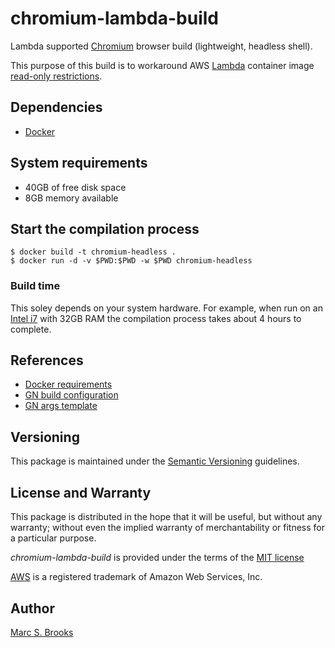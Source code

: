 # chromium-lambda-build

Lambda supported [Chromium](https://opensource.google/projects/chromium) browser build (lightweight, headless shell). 

This purpose of this build is to workaround AWS [Lambda](https://docs.aws.amazon.com/lambda/latest/dg/welcome.html) container image [read-only restrictions](https://docs.aws.amazon.com/lambda/latest/dg/images-create.html#images-reqs).

## Dependencies

- [Docker](https://www.docker.com/get-started)

## System requirements

- 40GB of free disk space
- 8GB memory available

## Start the compilation process

    $ docker build -t chromium-headless .
    $ docker run -d -v $PWD:$PWD -w $PWD chromium-headless

### Build time

This soley depends on your system hardware. For example, when run on an [Intel i7](https://www.intel.com/content/www/us/en/products/details/processors/core/i7.html) with 32GB RAM the compilation process takes about 4 hours to complete.

## References

- [Docker requirements](https://chromium.googlesource.com/chromium/src/+/main/docs/linux/build_instructions.md#Docker-requirements)
- [GN build configuration](https://www.chromium.org/developers/gn-build-configuration)
- [GN args template](https://source.chromium.org/chromium/chromium/src/+/main:build/args/headless.gn)

## Versioning

This package is maintained under the [Semantic Versioning](https://semver.org) guidelines.

## License and Warranty

This package is distributed in the hope that it will be useful, but without any warranty; without even the implied warranty of merchantability or fitness for a particular purpose.

_chromium-lambda-build_ is provided under the terms of the [MIT license](http://www.opensource.org/licenses/mit-license.php)

[AWS](https://aws.amazon.com) is a registered trademark of Amazon Web Services, Inc.

## Author

[Marc S. Brooks](https://github.com/nuxy)
